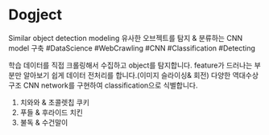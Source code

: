 # Dogject
  Similar object detection modeling
  유사한 오브젝트를 탐지 & 분류하는 CNN model 구축
  #DataScience #WebCrawling #CNN #Classification #Detecting
  
  학습 데이터를 직접 크롤링해서 수집하고 object를 탐지합니다.
  feature가 드러나는 부분만 알아보기 쉽게 데이터 전처리를 합니다.(이미지 슬라이싱& 회전)
  다양한 역대수상 구조 CNN network를 구현하여 classification으로 식별합니다.
  
  1. 치와와 & 초콜렛칩 쿠키
  2. 푸들 & 후라이드 치킨
  3. 불독 & 수건말이
  
  
  
